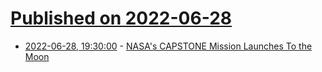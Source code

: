 # [Published on 2022-06-28](index.md)

* [2022-06-28, 19:30:00](https://science.slashdot.org/story/22/06/28/1926257/nasas-capstone-mission-launches-to-the-moon?utm_source=rss1.0mainlinkanon&utm_medium=feed) - [NASA's CAPSTONE Mission Launches To the Moon](https://science.slashdot.org/story/22/06/28/1926257/nasas-capstone-mission-launches-to-the-moon?utm_source=rss1.0mainlinkanon&utm_medium=feed)
